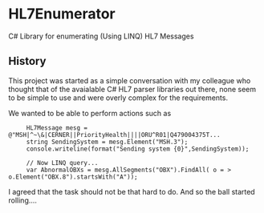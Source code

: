 # HL7Enumerator
C# Library for enumerating (Using LINQ) HL7 Messages
## History
This project was started as a simple conversation with my colleague who thought that of the avaialable C# HL7 parser libraries
out there, none seem to be simple to use and were overly complex for the requirements.

We wanted to be able to perform actions such as
```
     HL7Message mesg = @"MSH|^~\&|CERNER||PriorityHealth||||ORU^R01|Q479004375T...
     string SendingSystem = mesg.Element("MSH.3");
     console.writeline(format("Sending system {0}",SendingSystem));
     
     // Now LINQ query...
     var AbnormalOBXs = mesg.AllSegments("OBX").FindAll( o = > o.Element("OBX.8").startsWith("A"));
```
I agreed that the task should not be that hard to do.  And so the ball started rolling....

     
